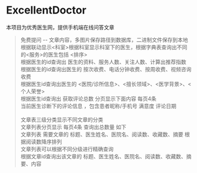 # ExcellentDoctor
本项目为优秀医生网，提供手机端在线问答文章



> 免费提问 -- 文章内容，多图片保存路径到数据库，二进制文件保存到本地 <br>
> 根据联动显示<科室>根据科室显示科室下的医生，根据字典表查询出不同的<服务>的医生包括 <排序> <br>
> 根据医生的id查询出 医生的资料、服务人数、关注人数、计算出推荐指数<br>
> 根据医生的id查询出医生的 按次收费、电话分钟收费、按周收费、视频咨询收费<br>
> 根据医生id查询出医生的 <医院/诊所信息>、<擅长领域>、<医学背景>、<个人荣誉><br>
> 根据医生id查询出  获取评论总数 分页显示下面内容 每页4条<br>
> 当前医生诊断下的评论信息 ，包含患者昵称/手机号 满意度 评论日期<br>  
> 文章表三级分类显示不同文章的分类 <br>
> 文章列表分页显示 每页4条 查询出总数量 如下 <br>
> 文章列表 需要文章的 标题、医生姓名、医院名、阅读数、收藏数、摘要 根据阅读数降序排列 <br>
> 文章列表可以根据不同分级进行精确查询 <br>
> 根据文章id查询出该文章的  标题、医生姓名、医院名、阅读数、收藏数、摘要、内容<br>
> 
> 
